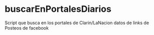 # buscarEnPortalesDiarios
Script que busca en los portales de Clarin/LaNacion datos de links de Posteos de facebook
